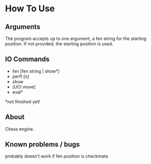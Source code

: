 # How To Use
## Arguments
The program accepts up to one argument, a fen string for the starting position. If not provided, the starting position is used.
## IO Commands
* fen [fen string | show*]
* perft [n]
* show
* [UCI move]
* eval*

*not finished yet!

## About
Chess engine.

## Known problems / bugs
probably doesn't work if fen position is checkmate.
